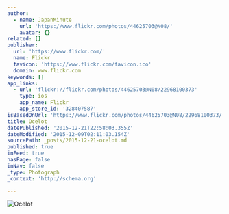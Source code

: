 ```yaml
---
author:
  - name: JapanMinute
    url: 'https://www.flickr.com/photos/44625703@N08/'
    avatar: {}
related: []
publisher:
  url: 'https://www.flickr.com/'
  name: Flickr
  favicon: 'https://www.flickr.com/favicon.ico'
  domain: www.flickr.com
keywords: []
app_links:
  - url: 'flickr://flickr.com/photos/44625703@N08/22968100373'
    type: ios
    app_name: Flickr
    app_store_id: '328407587'
isBasedOnUrl: 'https://www.flickr.com/photos/44625703@N08/22968100373/'
title: Ocelot
datePublished: '2015-12-21T22:58:03.355Z'
dateModified: '2015-12-09T02:11:03.154Z'
sourcePath: _posts/2015-12-21-ocelot.md
published: true
inFeed: true
hasPage: false
inNav: false
_type: Photograph
_context: 'http://schema.org'

---
```

![Ocelot](https://farm1.staticflickr.com/680/22968100373_79ab5618e2_b.jpg)
